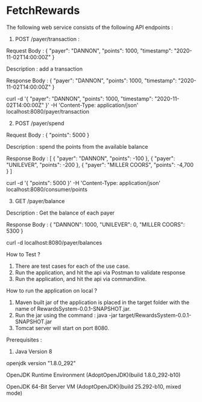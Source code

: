 # FetchRewards

The following web service consists of the following API endpoints :



1. POST /payer/transaction : 

Request Body : { "payer": "DANNON", "points": 1000, "timestamp": "2020-11-02T14:00:00Z" }

Description : add a transaction

Response Body : { "payer": "DANNON", "points": 1000, "timestamp": "2020-11-02T14:00:00Z" }

curl -d  '{ "payer": "DANNON", "points": 1000, "timestamp": "2020-11-02T14:00:00Z" }' -H 'Content-Type: application/json' localhost:8080/payer/transaction




2. POST /payer/spend

Request Body : { "points": 5000 }

Description : spend the points from the available balance

Response Body : 
[
    { "payer": "DANNON", "points": -100 },
    { "payer": "UNILEVER", "points": -200 },
    { "payer": "MILLER COORS", "points": -4,700 }
]

curl -d  '{ "points": 5000 }' -H 'Content-Type: application/json' localhost:8080/consumer/points



 
3. GET  /payer/balance

Description : Get the balance of each payer

Response Body : 
{
    "DANNON": 1000,
    "UNILEVER": 0,
    "MILLER COORS": 5300
}

curl -d  localhost:8080/payer/balances



How to Test ?

1. There are test cases for each of the use case. 
2. Run the application, and hit the api via Postman to validate response
3. Run the application, and hit the api via commandline. 




How to run the application on local ?

1. Maven built jar of the application is placed in the target folder with the name of RewardsSystem-0.0.1-SNAPSHOT.jar. 
2. Run the jar using the command : java -jar target/RewardsSystem-0.0.1-SNAPSHOT.jar 
3. Tomcat server will start on port 8080.




Prerequisites :

1. Java Version 8

openjdk version "1.8.0_292"

OpenJDK Runtime Environment (AdoptOpenJDK)(build 1.8.0_292-b10)

OpenJDK 64-Bit Server VM (AdoptOpenJDK)(build 25.292-b10, mixed mode)




